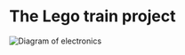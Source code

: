 # The Lego train project


![Diagram of electronics](https://raw.github.com/ollihei/train/Documentation/ElectronicsDiagram.svg?raw=true "Electronics diagram")
